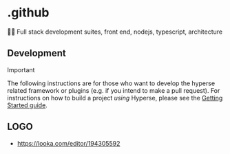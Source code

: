 # .github

🌿💚 Full stack development suites, front end, nodejs, typescript, architecture

## Development

> [!IMPORTANT]
> The following instructions are for those who want to develop the hyperse related framework or plugins (e.g. if you intend to make a pull request). For instructions on how to build a project *using* Hyperse, please see the [Getting Started guide](https://hyperse-io.github.io/hpsjs/docs/intro/installation).


## LOGO
- https://looka.com/editor/194305592

